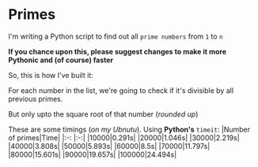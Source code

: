 # Primes
I'm writing a Python script to find out all `prime numbers` from `1` to `n`

**If you chance upon this, please suggest changes to make it more Pythonic and (of course) faster**

So, this is how I've built it:

For each number in the list, we're going to check if it's divisible by all previous primes.

But only upto the square root of that number (_rounded up_)

These are some timings (_on my Ubnutu_). Using **Python's** `timeit`:
|Number of primes|Time|
|:-: |:-:|
|10000|0.291s|
|20000|1.046s|
|30000|2.219s|
|40000|3.808s|
|50000|5.893s|
|60000|8.5s|
|70000|11.797s|
|80000|15.601s|
|90000|19.657s|
|100000|24.494s|